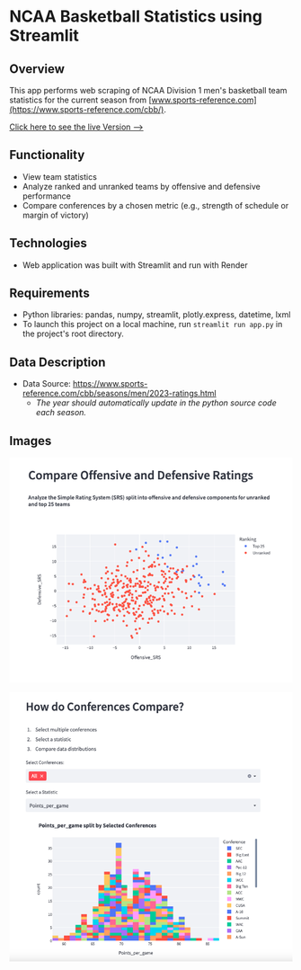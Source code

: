 # NCAA Basketball Statistics using Streamlit
## Overview
This app performs web scraping of NCAA Division 1 men's basketball team statistics for the current season from [www.sports-reference.com](https://www.sports-reference.com/cbb/).

[Click here to see the live Version -->](https://eda-college-basketball.onrender.com)

## Functionality
* View team statistics
* Analyze ranked and unranked teams by offensive and defensive performance
* Compare conferences by a chosen metric (e.g., strength of schedule or margin of victory)

## Technologies
* Web application was built with Streamlit and run with Render

## Requirements
* Python libraries: pandas, numpy, streamlit, plotly.express, datetime, lxml
* To launch this project on a local machine, run `streamlit run app.py` in the project's root directory.

## Data Description
* Data Source: https://www.sports-reference.com/cbb/seasons/men/2023-ratings.html
  * *The year should automatically update in the python source code each season.*

## Images

![Offensive and Defensive Ratings](/exploratory_analysis_bball/images/eda_scatterplot.png)

![Conference Comparisons](/exploratory_analysis_bball/images/eda_histogram.png)

